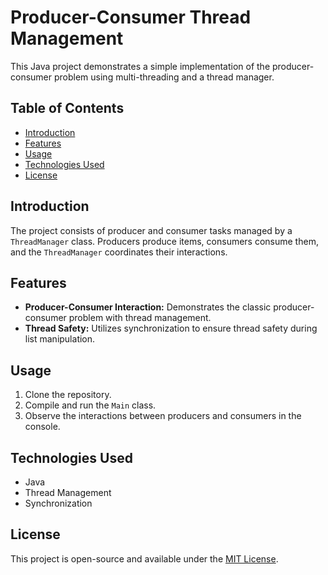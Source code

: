 # Producer-Consumer Thread Management

This Java project demonstrates a simple implementation of the producer-consumer problem using multi-threading and a thread manager.

## Table of Contents
- [Introduction](#introduction)
- [Features](#features)
- [Usage](#usage)
- [Technologies Used](#technologies-used)
- [License](#license)

## Introduction

The project consists of producer and consumer tasks managed by a `ThreadManager` class. Producers produce items, consumers consume them, and the `ThreadManager` coordinates their interactions.

## Features

- **Producer-Consumer Interaction:** Demonstrates the classic producer-consumer problem with thread management.
- **Thread Safety:** Utilizes synchronization to ensure thread safety during list manipulation.

## Usage

1. Clone the repository.
2. Compile and run the `Main` class.
3. Observe the interactions between producers and consumers in the console.

## Technologies Used

- Java
- Thread Management
- Synchronization

## License

This project is open-source and available under the [MIT License](LICENSE).
